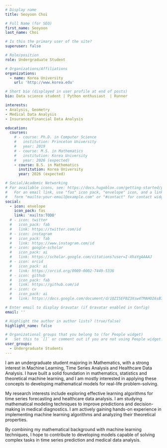 ```yaml
---
# Display name
title: Seoyoon Choi

# Full Name (for SEO)
first_name: Seoyoon
last_name: Choi

# Is this the primary user of the site?
superuser: false

# Role/position
role: Undergraduate Student

# Organizations/Affiliations
organizations:
  - name: Korea University
    url: 'http://www.korea.edu'

# Short bio (displayed in user profile at end of posts)
bio: Data science student | Python enthusiast  | Runner 

interests:
- Analysis, Geometry
- Medical Data Analysis
- Insurance/Financial Data Analysis

education:
  courses:
    # - course: Ph.D. in Computer Science
    #   institution: Princeton University
    #   year: 2019
    # - course: M.S. in Mathematics
    #   institution: Korea University
    #   year: 2026 (expected)
    - course: B.S. in Mathematics
      institution: Korea University
      year: 2026 (expected)

# Social/Academic Networking
# For available icons, see: https://docs.hugoblox.com/getting-started/page-builder/#icons
#   For an email link, use "fas" icon pack, "envelope" icon, and a link in the
#   form "mailto:your-email@example.com" or "#contact" for contact widget.
social:
  - icon: envelope
    icon_pack: fas
    link: 'mailto:TODO'
  # - icon: twitter
  #   icon_pack: fab
  #   link: https://twitter.com/id
  # - icon: instagram
  #   icon_pack: fab
  #   link: https://www.instagram.com/id
  # - icon: google-scholar
  #   icon_pack: ai
  #   link: https://scholar.google.com/citations?user=I-XhaYgAAAAJ
  # - icon: orcid
  #   icon_pack: ai
  #   link: https://orcid.org/0009-0002-7449-5336
  # - icon: github
  #   icon_pack: fab
  #   link: https://github.com/id
  # - icon: cv
  #   icon_pack: ai
  #   link: https://docs.google.com/document/d/1QZI5EFBZ3Xsw4TMAHOI6sB7T_JsBC7y4UUIAGhU-sXo/edit?usp=sharing

# Enter email to display Gravatar (if Gravatar enabled in Config)
email: ''

# Highlight the author in author lists? (true/false)
highlight_name: false

# Organizational groups that you belong to (for People widget)
#   Set this to `[]` or comment out if you are not using People widget.
user_groups:
  - Undergraduate Students
---
```


<!-- 짧은 자기소개 -->
<!-- 연구분야/주제 관심사 소개 -->
<!-- 그 외의 것/trivia -->

I am an undergraduate student majoring in Mathematics, with a strong interest in Machine Learning, Time Series Analysis and Healthcare Data Analysis. I have built a solid foundation in mathematics, statistics and theoretical machine learning, and I am mostly interested in applying these concepts to developing mathematical models for real-life problem-solving.

My research interests include exploring effective learning algorithms for time series forecasting and healthcare data analysis. I am studying mathematical modeling techniques to improve predictions and decision-making in medical diagnostics. I am actively gaining hands-on experience in implementing machine learning algorithms and analyzing their theoretical properties.

By combining my mathematical background with machine learning techniques, I hope to contribute to developing models capable of solving complex tasks in time series prediction and medical data analysis.
